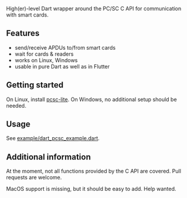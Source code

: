 High(er)-level Dart wrapper around the PC/SC C API for communication with
smart cards.

## Features

* send/receive APDUs to/from smart cards
* wait for cards & readers
* works on Linux, Windows
* usable in pure Dart as well as in Flutter

## Getting started

On Linux, install [pcsc-lite](https://pcsclite.apdu.fr/).
On Windows, no additional setup should be needed.

## Usage

See [example/dart_pcsc_example.dart](example/dart_pcsc_example.dart).

## Additional information

At the moment, not all functions provided by the C API are covered.
Pull requests are welcome.

MacOS support is missing, but it should be easy to add. Help wanted.
